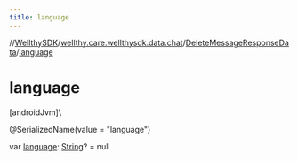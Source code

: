 ```yaml
---
title: language
---
```

//[WellthySDK](../../../index.html)/[wellthy.care.wellthysdk.data.chat](../index.html)/[DeleteMessageResponseData](index.html)/[language](language.html)



# language



[androidJvm]\




@SerializedName(value = "language")



var [language](language.html): [String](https://kotlinlang.org/api/latest/jvm/stdlib/kotlin/-string/index.html)? = null




